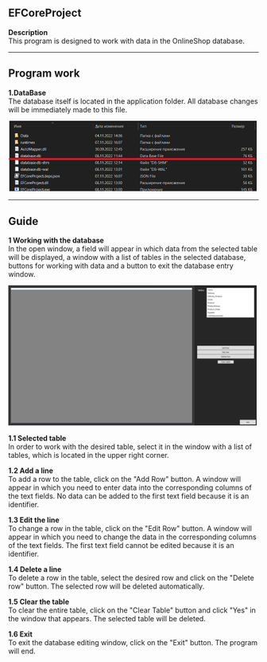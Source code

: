 __EFCoreProject__
---
__Description__  
This program is designed to work with data in the OnlineShop database.

___

__Program work__
---
__1.DataBase__  
The database itself is located in the application folder. All database changes will be immediately made to this file.
<p float="left">
<img src="Image\DataBaseFile.png" alt="DataBaseFile" width="500"/>
</p>

___

__Guide__
---
__1 Working with the database__  
In the open window, a field will appear in which data from the selected table will be displayed, a window with a list of tables in the selected database, buttons for working with data and a button to exit the database entry window.

<img src="Image\DataBaseWindow.png" alt="DataBaseWindow" width="500"/>

__1.1 Selected table__  
In order to work with the desired table, select it in the window with a list of tables, which is located in the upper right corner.

__1.2 Add a line__  
To add a row to the table, click on the "Add Row" button. A window will appear in which you need to enter data into the corresponding columns of the text fields. No data can be added to the first text field because it is an identifier.

__1.3 Edit the line__  
To change a row in the table, click on the "Edit Row" button. A window will appear in which you need to change the data in the corresponding columns of the text fields. The first text field cannot be edited because it is an identifier.

__1.4 Delete a line__  
To delete a row in the table, select the desired row and click on the "Delete row" button. The selected row will be deleted automatically.

__1.5 Clear the table__  
To clear the entire table, click on the "Clear Table" button and click "Yes" in the window that appears. The selected table will be deleted.

__1.6 Exit__  
To exit the database editing window, click on the "Exit" button. The program will end.